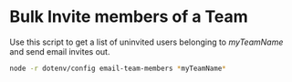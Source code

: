 # Bulk Invite members of a Team

Use this script to get a list of uninvited users belonging to *myTeamName* and send email invites out.


```sh
node -r dotenv/config email-team-members *myTeamName*
```